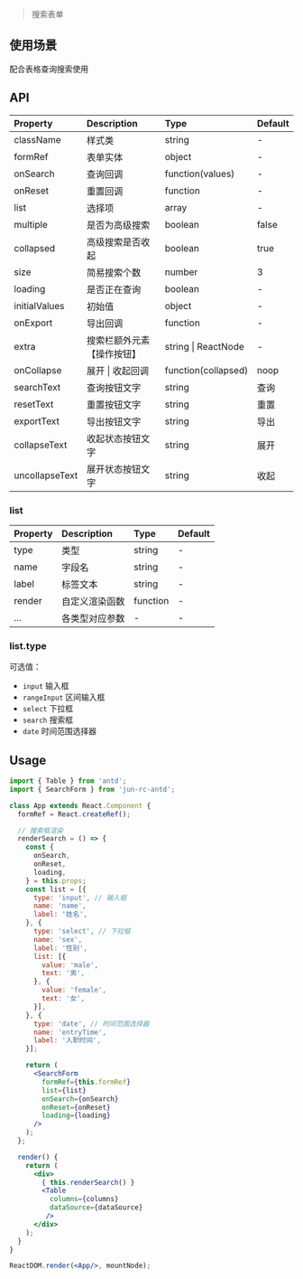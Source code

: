 > 搜索表单

## 使用场景
配合表格查询搜索使用

## API

| Property | Description | Type | Default |
| :------- | :---------- | :--- | :------ |
| className | 样式类 | string  | - |
| formRef | 表单实体 | object | - |
| onSearch | 查询回调 | function(values) | - |
| onReset | 重置回调 | function | - |
| list | 选择项 | array | - |
| multiple | 是否为高级搜索 | boolean | false |
| collapsed | 高级搜索是否收起 | boolean | true |
| size | 简易搜索个数 | number | 3 |
| loading | 是否正在查询 | boolean | - |
| initialValues | 初始值 | object | - |
| onExport | 导出回调 | function | - |
| extra | 搜索栏额外元素【操作按钮】 | string \| ReactNode | - |
| onCollapse | 展开 \| 收起回调 | function(collapsed) | noop |
| searchText | 查询按钮文字 | string | 查询 |
| resetText | 重置按钮文字 | string | 重置 |
| exportText | 导出按钮文字 | string | 导出 |
| collapseText | 收起状态按钮文字 | string | 展开 |
| uncollapseText | 展开状态按钮文字 | string | 收起 |

### list
| Property | Description | Type | Default |
| :------- | :---------- | :--- | :------ |
| type | 类型 | string | - |
| name | 字段名 | string | - |
| label | 标签文本 | string | - |
| render | 自定义渲染函数 | function | - |
| ... | 各类型对应参数 |- | - |

### list.type
可选值：

- `input` 输入框
- `rangeInput` 区间输入框
- `select` 下拉框
- `search` 搜索框
- `date` 时间范围选择器

## Usage

```jsx
import { Table } from 'antd';
import { SearchForm } from 'jun-rc-antd';

class App extends React.Component {
  formRef = React.createRef();

  // 搜索框渲染
  renderSearch = () => {
    const {
      onSearch,
      onReset,
      loading,
    } = this.props;
    const list = [{
      type: 'input', // 输入框
      name: 'name',
      label: '姓名',
    }, {
      type: 'select', // 下拉框
      name: 'sex',
      label: '性别',
      list: [{
        value: 'male',
        text: '男',
      }, {
        value: 'female',
        text: '女',
      }],
    }, {
      type: 'date', // 时间范围选择器
      name: 'entryTime',
      label: '入职时间',
    }];

    return (
      <SearchForm
        formRef={this.formRef}
        list={list}
        onSearch={onSearch}
        onReset={onReset}
        loading={loading}
      />
    );
  };

  render() {
    return (
      <div>
        { this.renderSearch() }
        <Table
          columns={columns}
          dataSource={dataSource}
         />
      </div>
    );
  }
}

ReactDOM.render(<App/>, mountNode);
```
